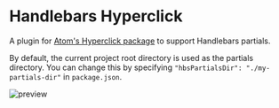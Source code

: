 # Handlebars Hyperclick

A plugin for [Atom's Hyperclick package](https://github.com/facebook-atom/hyperclick) to support Handlebars partials.

By default, the current project root directory is used as the partials directory. You can change this by specifying `"hbsPartialsDir": "./my-partials-dir"` in `package.json`.

![preview](https://user-images.githubusercontent.com/32510202/70080835-97779480-1607-11ea-93ee-12d9d8f7624a.gif)
